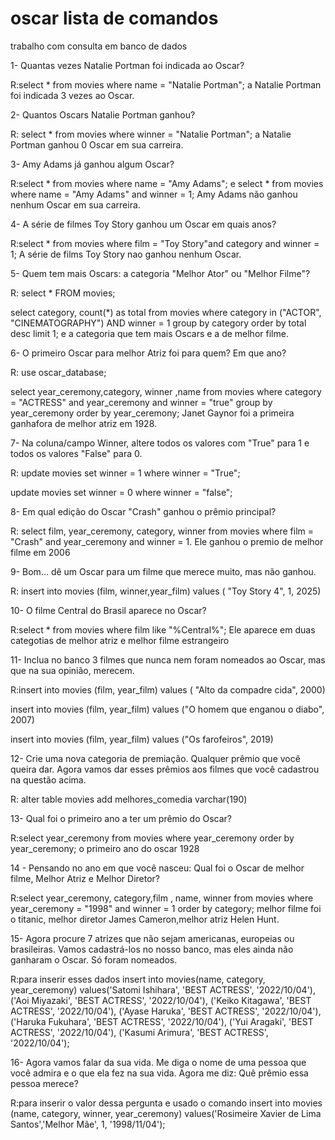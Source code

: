 # oscar lista de comandos
trabalho com consulta em banco de dados

1- Quantas vezes Natalie Portman foi indicada ao Oscar?

R:select * from movies where name = "Natalie Portman"; a Natalie Portman foi indicada 3 vezes ao Oscar.

2- Quantos Oscars Natalie Portman ganhou?

R: select * from movies where winner = "Natalie Portman"; a Natalie Portman ganhou 0 Oscar em sua carreira.

3- Amy Adams já ganhou algum Oscar?

R:select * from movies where name = "Amy Adams"; e select * from movies where name = "Amy Adams" and winner = 1; Amy Adams não ganhou nenhum Oscar em sua carreira.

4- A série de filmes Toy Story ganhou um Oscar em quais anos?

R:select * from movies where film = "Toy Story"and category and winner = 1; A série de films Toy Story nao ganhou nenhum Oscar.

5- Quem tem mais Oscars: a categoria "Melhor Ator" ou "Melhor Filme"?

R: select * FROM movies;

   select category, count(*) as total
   from movies 
   where category in ("ACTOR", "CINEMATOGRAPHY") AND winner = 1 
   group by category
   order by total desc limit 1;   e a categoria que tem mais Oscars e a de melhor filme.

6- O primeiro Oscar para melhor Atriz foi para quem? Em que ano?

R: use oscar_database;
   
   select year_ceremony,category, winner ,name from movies
   where category = "ACTRESS" and year_ceremony and winner = "true"
   group by year_ceremony
   order by year_ceremony; Janet Gaynor foi a primeira ganhafora de melhor atriz em 1928.

7- Na coluna/campo Winner, altere todos os valores com "True" para 1 e todos os valores "False" para 0.

R: update movies set winner = 1   where winner = "True";                    
   
   update movies set winner = 0   where winner = "false";

8- Em qual edição do Oscar "Crash" ganhou o prêmio principal?
  
R: select film, year_ceremony, category, winner from movies
where film = "Crash" and year_ceremony and winner = 1. Ele ganhou o premio de melhor filme em 2006

9- Bom... dê um Oscar para um filme que merece muito, mas não ganhou.

R: insert into movies (film, winner,year_film)
values ( "Toy Story 4", 1, 2025) 


10- O filme Central do Brasil aparece no Oscar?

R:select * from movies
where film like "%Central%"; Ele aparece em duas categotias de melhor atriz e melhor filme estrangeiro

11- Inclua no banco 3 filmes que nunca nem foram nomeados ao Oscar, mas que na sua opinião, merecem. 

R:insert into movies (film, year_film)
values ( "Alto da compadre cida", 2000) 

insert into movies (film, year_film)
values ("O homem que enganou o diabo", 2007)

insert into movies (film, year_film)
values ("Os farofeiros", 2019)

12- Crie uma nova categoria de premiação. Qualquer prêmio que você queira dar. Agora vamos dar esses prêmios aos filmes que você cadastrou na questão acima.

R: alter table movies add melhores_comedia varchar(190)

13- Qual foi o primeiro ano a ter um prêmio do Oscar?
  
R:select year_ceremony from movies
where year_ceremony
order by year_ceremony; o primeiro ano do oscar 1928 

14 - Pensando no ano em que você nasceu: Qual foi o Oscar de melhor filme, Melhor Atriz e Melhor Diretor?

R:select year_ceremony, category,film , name, winner from movies
where year_ceremony = "1998" and winner = 1
order by category; melhor filme foi o titanic, melhor diretor James Cameron,melhor atriz Helen Hunt.


15- Agora procure 7 atrizes que não sejam americanas, europeias ou brasileiras.  Vamos cadastrá-los no nosso banco, mas eles ainda não ganharam o Oscar. Só foram nomeados.

R:para inserir esses dados
insert into movies(name, category, year_ceremony)
       values('Satomi Ishihara', 'BEST ACTRESS', '2022/10/04'),
	   ('Aoi Miyazaki', 'BEST ACTRESS', '2022/10/04'),
           ('Keiko Kitagawa', 'BEST ACTRESS', '2022/10/04'),
           ('Ayase Haruka', 'BEST ACTRESS', '2022/10/04'),
	   ('Haruka Fukuhara', 'BEST ACTRESS', '2022/10/04'),
           ('Yui Aragaki', 'BEST ACTRESS', '2022/10/04'),
	   ('Kasumi Arimura', 'BEST ACTRESS', '2022/10/04');

16- Agora vamos falar da sua vida. Me diga o nome de uma pessoa que você admira e o que ela fez na sua vida. Agora me diz: Quê prêmio essa pessoa merece?     

R:para inserir o valor dessa pergunta e usado o comando
insert into movies (name, category, winner, year_ceremony)
    values('Rosimeire Xavier de Lima Santos','Melhor Mãe', 1, '1998/11/04');
